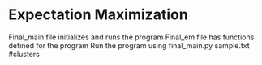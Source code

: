 # Expectation Maximization
Final_main file initializes and runs the program
Final_em file has functions defined for the program
Run the program using final_main.py sample.txt #clusters
